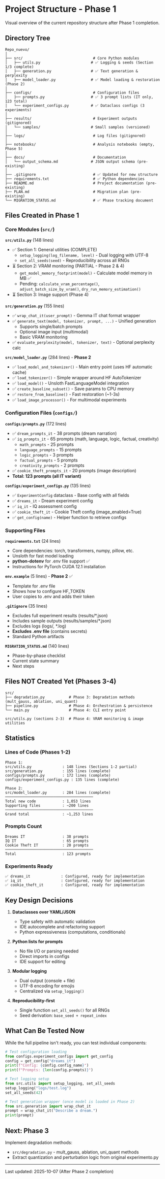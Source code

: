 # Project Structure - Phase 1

Visual overview of the current repository structure after Phase 1 completion.

## Directory Tree

```
Repo_nuevo/
│
├── src/                                # Core Python modules
│   ├── utils.py                       # ✅ Logging & seeds (Section 1/3 complete)
│   ├── generation.py                  # ✅ Text generation & perplexity
│   ├── model_loader.py                # ✅ Model loading & restoration (Phase 2)
│
├── configs/                            # Configuration files
│   ├── prompts.py                     # ✅ 3 prompt lists (IT only, 123 total)
│   └── experiment_configs.py          # ✅ Dataclass configs (3 experiments)
│
├── results/                            # Experiment outputs (gitignored)
│   └── samples/                       # Small samples (versioned)
│
├── logs/                               # Log files (gitignored)
│
├── notebooks/                          # Analysis notebooks (empty, Phase 5)
│
├── docs/                               # Documentation
│   └── output_schema.md               # JSON output schema (pre-existing)
│
├── .gitignore                          # ✅ Updated for new structure
├── requirements.txt                    # ✅ Python dependencies
├── README.md                           # Project documentation (pre-existing)
├── PLAN.md                             # Migration plan (pre-existing)
└── MIGRATION_STATUS.md                 # ✅ Phase tracking document
```

## Files Created in Phase 1

### Core Modules (`src/`)

**`src/utils.py`** (148 lines)
- ✅ Section 1: General utilities (COMPLETE)
  - `setup_logging(log_filename, level)` - Dual logging with UTF-8
  - `set_all_seeds(seed)` - Reproducibility across all RNGs
- ⏳ Section 2: VRAM monitoring (PARTIAL - Phase 2 & 4)
  - `get_model_memory_footprint(model)` - Calculate model memory in MB ✅
  - Pending: `calculate_vram_percentage()`, `adjust_batch_size_by_vram()`, `dry_run_memory_estimation()`
- ⏳ Section 3: Image support (Phase 4)

**`src/generation.py`** (155 lines)
- ✅ `wrap_chat_it(user_prompt)` - Gemma IT chat format wrapper
- ✅ `generate_text(model, tokenizer, prompt, ...)` - Unified generation
  - Supports single/batch prompts
  - Optional image input (multimodal)
  - Basic VRAM monitoring
- ✅ `evaluate_perplexity(model, tokenizer, text)` - Optional perplexity calc

**`src/model_loader.py`** (284 lines) - **Phase 2**
- ✅ `load_model_and_tokenizer()` - Main entry point (uses HF automatic cache)
- ✅ `load_tokenizer()` - Simple wrapper around HF AutoTokenizer
- ✅ `load_model()` - Unsloth FastLanguageModel integration
- ✅ `create_baseline_subset()` - Save params to CPU memory
- ✅ `restore_from_baseline()` - Fast restoration (~1-3s)
- ✅ `load_image_processor()` - For multimodal experiments

### Configuration Files (`configs/`)

**`configs/prompts.py`** (172 lines)
- ✅ `dream_prompts_it` - 38 prompts (dream narration)
- ✅ `iq_prompts_it` - 65 prompts (math, language, logic, factual, creativity)
  - `math_prompts` - 25 prompts
  - `language_prompts` - 15 prompts
  - `logic_prompts` - 3 prompts
  - `factual_prompts` - 5 prompts
  - `creativity_prompts` - 2 prompts
- ✅ `cookie_theft_prompts_it` - 20 prompts (image description)
- **Total: 123 prompts (all IT variant)**

**`configs/experiment_configs.py`** (135 lines)
- ✅ `ExperimentConfig` dataclass - Base config with all fields
- ✅ `dreams_it` - Dream experiment config
- ✅ `iq_it` - IQ assessment config
- ✅ `cookie_theft_it` - Cookie Theft config (image_enabled=True)
- ✅ `get_config(name)` - Helper function to retrieve configs

### Supporting Files

**`requirements.txt`** (24 lines)
- Core dependencies: torch, transformers, numpy, pillow, etc.
- Unsloth for fast model loading
- **python-dotenv** for .env file support ✅
- Instructions for PyTorch CUDA 12.1 installation

**`env.example`** (5 lines) - **Phase 2** ✅
- Template for .env file
- Shows how to configure HF_TOKEN
- User copies to .env and adds their token

**`.gitignore`** (35 lines)
- Excludes full experiment results (results/*.json)
- Includes sample outputs (results/samples/*.json)
- Excludes logs (logs/, *.log)
- **Excludes .env file** (contains secrets)
- Standard Python artifacts

**`MIGRATION_STATUS.md`** (140 lines)
- Phase-by-phase checklist
- Current state summary
- Next steps

## Files NOT Created Yet (Phases 3-4)

```
src/
├── degradation.py           # Phase 3: Degradation methods (mult_gauss, ablation, uni_quant)
├── pipeline.py              # Phase 4: Orchestration & persistence
└── main.py                  # Phase 4: CLI entry point
```

```
src/utils.py (sections 2-3)  # Phase 4: VRAM monitoring & image utilities
```

## Statistics

### Lines of Code (Phases 1-2)
```
Phase 1:
src/utils.py              : 148 lines (Sections 1-2 partial)
src/generation.py         : 155 lines (complete)
configs/prompts.py        : 172 lines (complete)
configs/experiment_configs.py : 135 lines (complete)

Phase 2:
src/model_loader.py       : 284 lines (complete)
────────────────────────────────────────
Total new code            : 1,053 lines
Supporting files          : ~200 lines
────────────────────────────────────────
Grand total               : ~1,253 lines
```

### Prompts Count
```
Dreams IT                 : 38 prompts
IQ IT                     : 65 prompts
Cookie Theft IT           : 20 prompts
────────────────────────────────────────
Total                     : 123 prompts
```

### Experiments Ready
```
✅ dreams_it              : Configured, ready for implementation
✅ iq_it                  : Configured, ready for implementation  
✅ cookie_theft_it        : Configured, ready for implementation
```

## Key Design Decisions

1. **Dataclasses over YAML/JSON**
   - Type safety with automatic validation
   - IDE autocomplete and refactoring support
   - Python expressiveness (computations, conditionals)

2. **Python lists for prompts**
   - No file I/O or parsing needed
   - Direct imports in configs
   - IDE support for editing

3. **Modular logging**
   - Dual output (console + file)
   - UTF-8 encoding for emojis
   - Centralized via `setup_logging()`

4. **Reproducibility-first**
   - Single function `set_all_seeds()` for all RNGs
   - Seed derivation: `base_seed + repeat_index`

## What Can Be Tested Now

While the full pipeline isn't ready, you can test individual components:

```python
# Test configuration loading
from configs.experiment_configs import get_config
config = get_config("dreams_it")
print(f"Config: {config.config_name}")
print(f"Prompts: {len(config.prompts)}")

# Test logging setup
from src.utils import setup_logging, set_all_seeds
setup_logging("logs/test.log")
set_all_seeds(42)

# Test generation wrapper (once model is loaded in Phase 2)
from src.generation import wrap_chat_it
prompt = wrap_chat_it("Describe a dream.")
print(prompt)
```

## Next: Phase 3

Implement degradation methods:
- `src/degradation.py` - mult_gauss, ablation, uni_quant methods
- Extract quantization and perturbation logic from original experimento.py

---

Last updated: 2025-10-07 (After Phase 2 completion)

